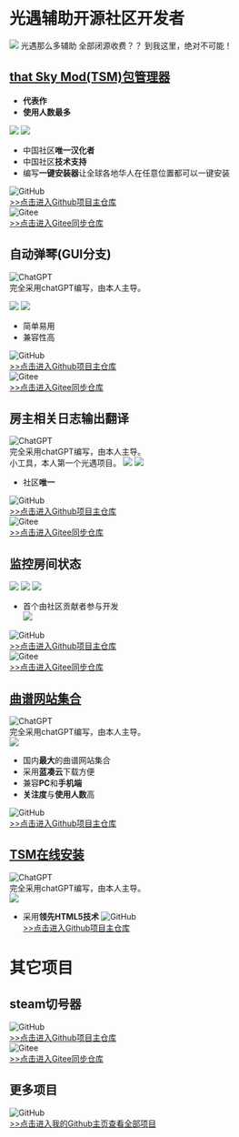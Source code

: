 # 光遇辅助开源社区开发者
![](https://th.bing.com/th/id/R.083a0f3b382ab71f153a4afac1679e5b?rik=SlJqvZUCjjsswg&riu=http%3a%2f%2fi0.hdslb.com%2fbfs%2farchive%2f5f38395952f9f2a432f28fa0b2d694ddf4d702eb.jpg&ehk=%2fSEdDzi%2fZ4dGeQuW1ku1kF0J3eMGRVXRWMLthFDSbUo%3d&risl=&pid=ImgRaw&r=0)
光遇那么多辅助 全部闭源收费？？ 到我这里，绝对不可能！

## [that Sky Mod(TSM)包管理器](https://tsmpackagemanager.skymusicscore.asia/WEB/#/)
- **代表作**
- **使用人数最多**

![](https://camo.githubusercontent.com/fad12642528deca8926ae25b79e138e55a3f5a53fb2b86fc9f3447bb2bfd29cf/68747470733a2f2f692e696d6775722e636f6d2f54314d6f6273582e706e67)
![](https://img.picui.cn/free/2024/10/12/6709e80af2ad9.png)
- 中国社区**唯一汉化者**
- 中国社区**技术支持**
- 编写**一键安装器**让全球各地华人在任意位置都可以一键安装

![GitHub](https://img.shields.io/badge/GitHub-Profile-blue?logo=github&style=flat-square)  
[>>点击进入Github项目主仓库](https://github.com/yxsj245/TSMpackagemanager) \
![Gitee](https://img.shields.io/badge/Gitee-Profile-orange?logo=gitee&style=flat-square) \
[>>点击进入Gitee同步仓库](https://gitee.com/xiao-zhu245/TSMpackagemanager)

## 自动弹琴(GUI分支)
![ChatGPT](https://img.shields.io/badge/ChatGPT-AI-green?logo=openai&style=flat-square)  
完全采用chatGPT编写，由本人主导。

![](https://img.picui.cn/free/2024/10/17/6710a81621217.png)
![](https://img.picui.cn/free/2024/10/17/6710a81455a72.png)

- 简单易用
- 兼容性高

![GitHub](https://img.shields.io/badge/GitHub-Profile-blue?logo=github&style=flat-square)  
[>>点击进入Github项目主仓库](https://github.com/yxsj245/SkyAutoMusic_two) \
![Gitee](https://img.shields.io/badge/Gitee-Profile-orange?logo=gitee&style=flat-square) \
[>>点击进入Gitee同步仓库](https://gitee.com/xiao-zhu245/SkyAutoMusic)

## 房主相关日志输出翻译
![ChatGPT](https://img.shields.io/badge/ChatGPT-AI-green?logo=openai&style=flat-square)  
完全采用chatGPT编写，由本人主导。\
小工具，本人第一个光遇项目。
![](https://img.picui.cn/free/2024/10/17/6710a834328bc.png)
![](https://img.picui.cn/free/2024/10/17/67109912a20be.png)

- 社区**唯一**

![GitHub](https://img.shields.io/badge/GitHub-Profile-blue?logo=github&style=flat-square)  
[>>点击进入Github项目主仓库](https://github.com/yxsj245/skygame_Log_monitoring_analysis) \
![Gitee](https://img.shields.io/badge/Gitee-Profile-orange?logo=gitee&style=flat-square) \
[>>点击进入Gitee同步仓库](https://gitee.com/xiao-zhu245/skygame_Log_monitoring_analysis)

## 监控房间状态
![](https://img.picui.cn/free/2024/10/17/6710a850d1820.png)
![](https://img.picui.cn/free/2024/10/17/6710a85f96ce4.png)
![](https://img.picui.cn/free/2024/10/17/6710a86a251d9.png)

- 首个由社区贡献者参与开发 \
![](https://img.picui.cn/free/2024/10/17/671099f89980d.png)

![GitHub](https://img.shields.io/badge/GitHub-Profile-blue?logo=github&style=flat-square)  
[>>点击进入Github项目主仓库](https://github.com/yxsj245/skygame_info_window) \
![Gitee](https://img.shields.io/badge/Gitee-Profile-orange?logo=gitee&style=flat-square) \
[>>点击进入Gitee同步仓库](https://gitee.com/xiao-zhu245/skygame_info_window)

## [曲谱网站集合](https://skymusicscore.asia/indexgq.html)
![ChatGPT](https://img.shields.io/badge/ChatGPT-AI-green?logo=openai&style=flat-square)  
完全采用chatGPT编写，由本人主导。\
![](https://img.picui.cn/free/2024/10/17/6710a87ceb3d3.png)

- 国内**最大**的曲谱网站集合
- 采用**蓝凑云**下载方便
- 兼容**PC**和**手机端**
- **关注度**与**使用人数**高

![GitHub](https://img.shields.io/badge/GitHub-Profile-blue?logo=github&style=flat-square)  
[>>点击进入Github项目主仓库](https://github.com/yxsj245/Sky_music_WEB) 

## [TSM在线安装](http://tsm.skymusicscore.asia/)
![ChatGPT](https://img.shields.io/badge/ChatGPT-AI-green?logo=openai&style=flat-square)  
完全采用chatGPT编写，由本人主导。\
![](https://img.picui.cn/free/2024/10/17/6710a88eda6c3.png)

- 采用**领先HTML5技术**
![GitHub](https://img.shields.io/badge/GitHub-Profile-blue?logo=github&style=flat-square)  
[>>点击进入Github项目主仓库](https://github.com/yxsj245/H5_TSMpackagemanager) 

# 其它项目
## steam切号器
![GitHub](https://img.shields.io/badge/GitHub-Profile-blue?logo=github&style=flat-square)  
[>>点击进入Github项目主仓库](https://github.com/yxsj245/steamNumbercutter) \
![Gitee](https://img.shields.io/badge/Gitee-Profile-orange?logo=gitee&style=flat-square) \
[>>点击进入Gitee同步仓库](https://gitee.com/xiao-zhu245/steamNumbercutter)

## 更多项目
![GitHub](https://img.shields.io/badge/GitHub-Profile-blue?logo=github&style=flat-square)  
[>>点击进入我的Github主页查看全部项目](https://github.com/yxsj245)